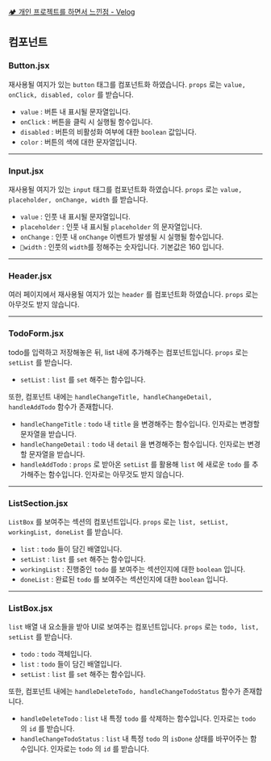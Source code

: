 [🏕️ 개인 프로젝트를 하면서 느낀점 - Velog](https://velog.io/@harry21/%EA%B0%9C%EC%9D%B8-%ED%94%84%EB%A1%9C%EC%A0%9D%ED%8A%B8%EB%A5%BC-%ED%95%98%EB%A9%B4%EC%84%9C-%EB%8A%90%EB%82%80%EC%A0%90)

## 컴포넌트

### Button.jsx

재사용될 여지가 있는 `button` 태그를 컴포넌트화 하였습니다.
`props` 로는 `value, onClick, disabled, color` 를 받습니다.
- `value` : 버튼 내 표시될 문자열입니다.
- `onClick` : 버튼을 클릭 시 실행될 함수입니다.
- `disabled` : 버튼의 비활성화 여부에 대한 `boolean` 값입니다.
- `color` : 버튼의 색에 대한 문자열입니다.

---

### Input.jsx

재사용될 여지가 있는 `input` 태그를 컴포넌트화 하였습니다.
`props` 로는 `value, placeholder, onChange, width` 를 받습니다.
- `value` : 인풋 내 표시될 문자열입니다.
- `placeholder` : 인풋 내 표시될 `placeholder` 의 문자열입니다.
- `onChange` : 인풋 내 `onChange` 이벤트가 발생될 시 실행될 함수입니다.
- `width` : 인풋의 `width`를 정해주는 숫자입니다. 기본값은 160 입니다.

---

### Header.jsx

여러 페이지에서 재사용될 여지가 있는 `header` 를 컴포넌트화 하였습니다.
`props` 로는 아무것도 받지 않습니다.

---

### TodoForm.jsx

todo를 입력하고 저장해놓은 뒤, list 내에 추가해주는 컴포넌트입니다.
`props` 로는 `setList` 를 받습니다.
- `setList` : `list` 를 `set` 해주는 함수입니다.

또한, 컴포넌트 내에는 `handleChangeTitle, handleChangeDetail, handleAddTodo` 함수가 존재합니다.
- `handleChangeTitle` : `todo` 내 `title` 을 변경해주는 함수입니다. 인자로는 변경할 문자열을 받습니다.
- `handleChangeDetail` : `todo` 내 `detail` 을 변경해주는 함수입니다. 인자로는 변경할 문자열을 받습니다.
- `handleAddTodo` : `props` 로 받아온 `setList` 를 활용해 `list` 에 새로운 `todo` 를 추가해주는 함수입니다. 인자로는 아무것도 받지 않습니다.

---

### ListSection.jsx

`ListBox` 를 보여주는 섹션의 컴포넌트입니다.
`props` 로는 `list, setList, workingList, doneList` 를 받습니다.
- `list` : `todo` 들이 담긴 배열입니다.
- `setList` : `list` 를 `set` 해주는 함수입니다.
- `workingList` : 진행중인 `todo` 를 보여주는 섹션인지에 대한 `boolean` 입니다.
- `doneList` : 완료된 `todo` 를 보여주는 섹션인지에 대한 `boolean` 입니다.

---

### ListBox.jsx

`list` 배열 내 요소들을 받아 UI로 보여주는 컴포넌트입니다.
`props` 로는 `todo, list, setList` 를 받습니다.
- `todo` : `todo` 객체입니다.
- `list` : `todo` 들이 담긴 배열입니다.
- `setList` : `list` 를 `set` 해주는 함수입니다.

또한, 컴포넌트 내에는 `handleDeleteTodo, handleChangeTodoStatus` 함수가 존재합니다.
- `handleDeleteTodo` : `list` 내 특정 `todo` 를 삭제하는 함수입니다. 인자로는 `todo` 의 `id` 를 받습니다.
- `handleChangeTodoStatus` : `list` 내 특정 `todo` 의 `isDone` 상태를 바꾸어주는 함수입니다. 인자로는 `todo` 의 `id` 를 받습니다.


